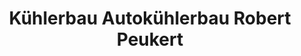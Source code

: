---
title: "Kühlerbau Autokühlerbau Robert Peukert"
url: /mettenheim-hart/kuehlerbau-autokuehlerbau-robert-peukert/
shop: Autowerkstatt
---